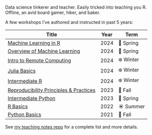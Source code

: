 Data science tinkerer and teacher. Easily tricked into teaching you R. Offline,
an avid board gamer, hiker, and baker.

A few workshops I've authored and instructed in past 5 years:

Title                                           | Year | Term  
----------------------------------------------- | ---- | ----
[Machine Learning in R][ml-in-r]                | 2024 | :blossom: Spring
[Overview of Machine Learning][ml-in-r]         | 2024 | :blossom: Spring
[Intro to Remote Computing][intro-remote]       | 2024 | :snowflake: Winter
[Julia Basics][julia-basics]                    | 2024 | :snowflake: Winter
[Intermediate R][intermediate-r]                | 2024 | :snowflake: Winter
[Reproducibility Principles & Practices][repro] | 2023 | :fallen_leaf: Fall
[Intermediate Python][intermediate-python]      | 2023 | :blossom: Spring
[R Basics][r-basics]                            | 2022 | :sunny: Summer
[Python Basics][python-basics]                  | 2021 | :fallen_leaf: Fall

See [my teaching notes repo][teaching-notes] for a complete list and more
details.

[teaching-notes]: https://github.com/nick-ulle/teaching-notes

[repro]: https://ucdavisdatalab.github.io/workshop_reproducible_research/
[intro-remote]: https://ucdavisdatalab.github.io/workshop_intro_to_remote_computing/

[r-basics]: https://ucdavisdatalab.github.io/workshop_r_basics/
[intermediate-r]: https://ucdavisdatalab.github.io/workshop_intermediate_r/
[ml-in-r]: https://ucdavisdatalab.github.io/workshop_intro_to_machine_learning/

[python-basics]: https://ucdavisdatalab.github.io/workshop_python_basics/
[intermediate-python]: https://ucdavisdatalab.github.io/workshop_intermediate_python/

[julia-basics]: https://ucjug.github.io/workshop_julia_basics/
